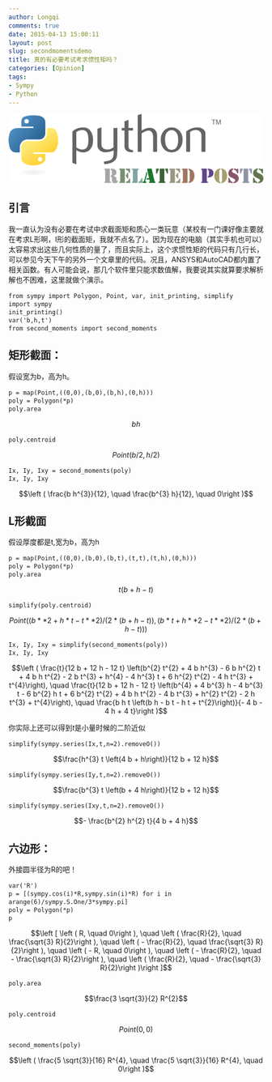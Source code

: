 ```yaml
---
author: Longqi
comments: true
date: 2015-04-13 15:00:11
layout: post
slug: secondmomentsdemo
title: 真的有必要考试考求惯性矩吗？
categories: [Opinion]
tags:
- Sympy
- Python
---
```

![Python](/public/images/python.png)
## 引言
我一直认为没有必要在考试中求截面矩和质心一类玩意（某校有一门课好像主要就在考求L形啊，I形的截面矩，我就不点名了）。因为现在的电脑（其实手机也可以）太容易求出这些几何性质的量了，而且实际上，这个求惯性矩的代码只有几行长，可以参见今天下午的另外一个文章里的代码。况且，ANSYS和AutoCAD都内置了相关函数。有人可能会说，那几个软件里只能求数值解，我要说其实就算要求解析解也不困难，这里就做个演示。


    from sympy import Polygon, Point, var, init_printing, simplify
    import sympy
    init_printing()
    var('b,h,t')
    from second_moments import second_moments
   

## 矩形截面：
假设宽为b，高为h。

    p = map(Point,((0,0),(b,0),(b,h),(0,h)))
    poly = Polygon(*p)
    poly.area


$$b h$$

    poly.centroid

$$Point(b/2, h/2)$$




    Ix, Iy, Ixy = second_moments(poly)
    Ix, Iy, Ixy




$$\left ( \frac{b h^{3}}{12}, \quad \frac{b^{3} h}{12}, \quad 0\right )$$



## L形截面
假设厚度都是t,宽为b，高为h


    p = map(Point,((0,0),(b,0),(b,t),(t,t),(t,h),(0,h)))
    poly = Polygon(*p)
    poly.area




$$t \left(b + h - t\right)$$




    simplify(poly.centroid)




$$Point((b**2 + h*t - t**2)/(2*(b + h - t)), (b*t + h**2 - t**2)/(2*(b + h - t)))$$




    Ix, Iy, Ixy = simplify(second_moments(poly))
    Ix, Iy, Ixy




$$\left ( \frac{t}{12 b + 12 h - 12 t} \left(b^{2} t^{2} + 4 b h^{3} - 6 b h^{2} t + 4 b h t^{2} - 2 b t^{3} + h^{4} - 4 h^{3} t + 6 h^{2} t^{2} - 4 h t^{3} + t^{4}\right), \quad \frac{t}{12 b + 12 h - 12 t} \left(b^{4} + 4 b^{3} h - 4 b^{3} t - 6 b^{2} h t + 6 b^{2} t^{2} + 4 b h t^{2} - 4 b t^{3} + h^{2} t^{2} - 2 h t^{3} + t^{4}\right), \quad \frac{b h t \left(b h - b t - h t + t^{2}\right)}{- 4 b - 4 h + 4 t}\right )$$



你实际上还可以得到$t$是小量时候的二阶近似


    simplify(sympy.series(Ix,t,n=2).removeO())




$$\frac{h^{3} t \left(4 b + h\right)}{12 b + 12 h}$$




    simplify(sympy.series(Iy,t,n=2).removeO())




$$\frac{b^{3} t \left(b + 4 h\right)}{12 b + 12 h}$$




    simplify(sympy.series(Ixy,t,n=2).removeO())




$$- \frac{b^{2} h^{2} t}{4 b + 4 h}$$



## 六边形：
外接圆半径为R的吧！


    var('R')
    p = [(sympy.cos(i)*R,sympy.sin(i)*R) for i in arange(6)/sympy.S.One/3*sympy.pi]
    poly = Polygon(*p)
    p




$$\left [ \left ( R, \quad 0\right ), \quad \left ( \frac{R}{2}, \quad \frac{\sqrt{3} R}{2}\right ), \quad \left ( - \frac{R}{2}, \quad \frac{\sqrt{3} R}{2}\right ), \quad \left ( - R, \quad 0\right ), \quad \left ( - \frac{R}{2}, \quad - \frac{\sqrt{3} R}{2}\right ), \quad \left ( \frac{R}{2}, \quad - \frac{\sqrt{3} R}{2}\right )\right ]$$




    poly.area




$$\frac{3 \sqrt{3}}{2} R^{2}$$




    poly.centroid




$$Point(0, 0)$$




    second_moments(poly)




$$\left ( \frac{5 \sqrt{3}}{16} R^{4}, \quad \frac{5 \sqrt{3}}{16} R^{4}, \quad 0\right )$$




    
